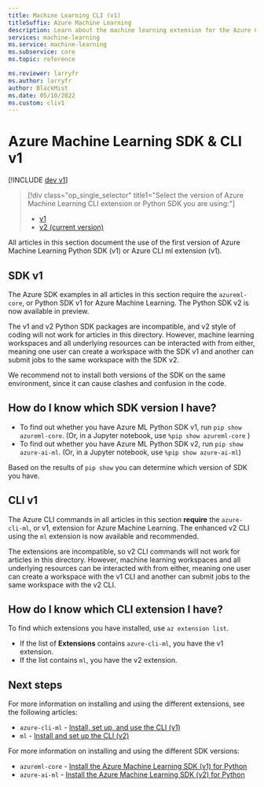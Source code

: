 ```yaml
---
title: Machine Learning CLI (v1)
titleSuffix: Azure Machine Learning
description: Learn about the machine learning extension for the Azure CLI (v1).
services: machine-learning
ms.service: machine-learning
ms.subservice: core
ms.topic: reference

ms.reviewer: larryfr
ms.author: larryfr
author: BlackMist
ms.date: 05/10/2022
ms.custom: cliv1
---
```


# Azure Machine Learning SDK & CLI v1 

[!INCLUDE [dev v1](../../../includes/machine-learning-dev-v1.md)]

> [!div class="op_single_selector" title1="Select the version of Azure Machine Learning CLI extension or Python SDK you are using:"]
> * [v1](introduction.md)
> * [v2 (current version)](../index.yml)

All articles in this section document the use of the first version of Azure Machine Learning Python SDK (v1) or Azure CLI ml extension (v1).  

## SDK v1

The Azure SDK examples in all articles in this section require the `azureml-core`, or Python SDK v1 for Azure Machine Learning. The Python SDK v2 is now available in preview.

The v1 and v2 Python SDK packages are incompatible, and v2 style of coding will not work for articles in this directory. However, machine learning workspaces and all underlying resources can be interacted with from either, meaning one user can create a workspace with the SDK v1 and another can submit jobs to the same workspace with the SDK v2.

We recommend not to install both versions of the SDK on the same environment, since it can cause clashes and confusion in the code.

## How do I know which SDK version I have?

* To find out whether you have Azure ML Python SDK v1, run `pip show azureml-core`. (Or, in a Jupyter notebook, use `%pip show azureml-core` )
* To find out whether you have Azure ML Python SDK v2, run `pip show azure-ai-ml`. (Or, in a Jupyter notebook, use `%pip show azure-ai-ml`)

Based on the results of `pip show` you can determine which version of SDK you have.

## CLI v1

The Azure CLI commands in all articles in this section __require__ the `azure-cli-ml`, or v1, extension for Azure Machine Learning. The enhanced v2 CLI using the `ml` extension is now available and recommended. 

The extensions are incompatible, so v2 CLI commands will not work for articles in this directory. However, machine learning workspaces and all underlying resources can be interacted with from either, meaning one user can create a workspace with the v1 CLI and another can submit jobs to the same workspace with the v2 CLI.

## How do I know which CLI extension I have?

To find which extensions you have installed, use `az extension list`. 
* If the list of __Extensions__ contains `azure-cli-ml`, you have the v1 extension.
* If the list contains `ml`, you have the v2 extension.


## Next steps

For more information on installing and using the different extensions, see the following articles:

* `azure-cli-ml` - [Install, set up, and use the CLI (v1)](reference-azure-machine-learning-cli.md)
* `ml` - [Install and set up the CLI (v2)](../how-to-configure-cli.md)

For more information on installing and using the different SDK versions:

* `azureml-core` - [Install the Azure Machine Learning SDK (v1) for Python](https://docs.microsoft.com/en-us/python/api/overview/azure/ml/install?view=azure-ml-py)
* `azure-ai-ml` - [Install the Azure Machine Learning SDK (v2) for Python](https://aka.ms/sdk-v2-install)